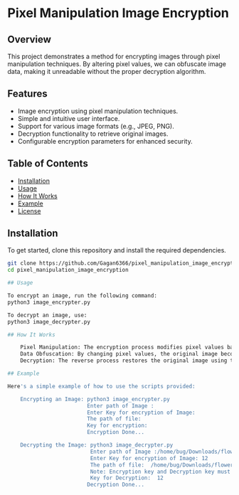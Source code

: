 # Pixel Manipulation Image Encryption

## Overview
This project demonstrates a method for encrypting images through pixel manipulation techniques. By altering pixel values, we can obfuscate image data, making it unreadable without the proper decryption algorithm.

## Features
- Image encryption using pixel manipulation techniques.
- Simple and intuitive user interface.
- Support for various image formats (e.g., JPEG, PNG).
- Decryption functionality to retrieve original images.
- Configurable encryption parameters for enhanced security.

## Table of Contents
- [Installation](#installation)
- [Usage](#usage)
- [How It Works](#how-it-works)
- [Example](#example)
- [License](#license)

## Installation
To get started, clone this repository and install the required dependencies.

```bash
git clone https://github.com/Gagan6366/pixel_manipulation_image_encryption.git
cd pixel_manipulation_image_encryption

## Usage

To encrypt an image, run the following command:
python3 image_encrypter.py 

To decrypt an image, use:
python3 image_decrypter.py

## How It Works

    Pixel Manipulation: The encryption process modifies pixel values based on a secret key and a specified algorithm.
    Data Obfuscation: By changing pixel values, the original image becomes unreadable.
    Decryption: The reverse process restores the original image using the same secret key.

## Example

Here's a simple example of how to use the scripts provided:

    Encrypting an Image: python3 image_encrypter.py 
                         Enter path of Image : 
                         Enter Key for encryption of Image: 
                         The path of file:  
                         Key for encryption:  
                         Encryption Done...

    Decrypting the Image: python3 image_decrypter.py
                          Enter path of Image :/home/bug/Downloads/flower.jpg
                          Enter Key for encryption of Image: 12
                          The path of file:  /home/bug/Downloads/flower.jpg
                          Note: Encryption key and Decryption key must be same.
                          Key for Decryption:  12
                         Decryption Done...



